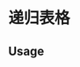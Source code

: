 # 递归表格

## Usage



<code-view title="基本用法" description="基本treetable用法">
    <div style="overflow:hidden;width:100%">
        <ClientOnly>
            <q-tree-table :header="header" :treeData="data.dataTree">
                <!-- <template #header="scope">{{ scope.hKey }}</template> -->
                <!-- scope: {cell, parent, index, headerKey, cIndex}  cell当前单元格数据，parent:父级单元格数据，index行下标, headerKey当前单元格对应的表格头字段, cIndex当前单元格在父单元格children的下标-->
                <template #default="{ headerKey, cell, parent, index }">
                    <div v-if="(headerKey == 'title2' || headerKey == 'title3' || headerKey == 'title7') && index === 0">
                        <a-input :value="cell.data[key]"></a-input>
                        <button @click="add({ headerKey, cell, parent, index })">添加</button>
                    </div>
                    <span v-else><a-input :value="cell.data[key]"></a-input></span>
                </template>
            </q-tree-table>
        </ClientOnly>
    </div>
    <template #codeText>
        <highlight-code :code="code"/>
    </template>
</code-view>

<script setup>
    import {reactive} from 'vue'
    import {QTreeTable} from '@wuefront/vue3-pc-ui'
    const tags = ['title1', 'title2', 'title3', 'title7']

    const header = {
        title1: '标题1',
        title2: '标题2',
        title3: '标题3',
        title7: {
            title7: '标题7',
            data: '配置'
        }
    };

    const dataTree = [
        {
            key: 'title1', // direct_type
            data: { // 
            }, 
            config: { 
            },
            title1: '122323',
            children: [
                {
                    data: { // 
                    }, 
                    config: { 
                    },
                    key: 'title2', // direct_type
                    children: [{

                        key: 'title3', // direct_type
                        data: {},
                        config: {}, 
                        children: [{
                            key: 'title7', // direct_type
                            data: {},
                            config: {},
                            sub_key: ['title7', 'data'], // 最后 一层,
                        }]
                    }]
                }
            ]
        }
    ];


// 表格的dateTree数据要是一个响应式数据
    const data = reactive({
        dataTree
    })

    // 点击添加按钮
    const add = ({cell, parent, index}) => {
        const _index = tags.indexOf(cell.key || '');
        let _obj= {};
        let _p = {};
        for (let i = _index; i < tags.length; i++) {
            const _o = {
                key: tags[i],
                config: {},
                data: {}
            };
            _o[_o.key] = {};
            if (typeof header[_o.key] === 'object') {
                _o.sub_key = Object.keys(header[_o.key]);
                _o.sub_key.forEach((_k) => {
                    _o[_k] = {};
                });
            }
            if (i !== tags.length - 1) {
                _o.children = [];
            }
            if (cell.level && i === cell.level - 1) {
                _p = _o;
            } else {
                _obj.children && _obj.children.push(_o);
            }
            _obj = _o;
        }
        if (_index === 0) {
            data.dataTree.push(_p);
        } else {
            parent.children && parent.children.push(_p);
        }
        console.log(data.dataTree)
    }
    const code = `
    <q-tree-table :header="header" :treeData="data.dataTree">
            <!-- <template #header="scope">{{ scope.hKey }}</template> -->
            <!-- scope: {cell, parent, index, headerKey, cIndex}  cell当前单元格数据，parent:父级单元格数据，index行下标, headerKey当前单元格对应的表格头字段, cIndex当前单元格在父单元格children的下标-->
            <template #default="{ headerKey, cell, parent, index }">
                <Input v-model:value="cell.data[key]"></Input>
            </template>
        </q-tree-table>
        
        <script setup>

        import {QTreeTable} from '@wuefront/vue3-pc-ui';
        import {reactive} from 'vue'
             const header = {
                title1: '标题1',
                title2: '标题2',
                title3: '标题3',
                title7: {
                    title7: '标题7',
                    data: '配置'
                }
            };

            const dataTree = [
                {
                    key: 'title1', // direct_type
                    data: { // 
                    }, 
                    config: { 
                    },
                    title1: '122323',
                    children: [
                        {
                            data: { // 
                            }, 
                            config: { 
                            },
                            key: 'title2', // direct_type
                            children: [{

                                key: 'title3', // direct_type
                                data: {},
                                config: {}, 
                                children: [{
                                    key: 'title7', // direct_type
                                    data: {},
                                    config: {},
                                    sub_key: ['title7', 'data'], // 最后 一层,
                                }]
                            }]
                        }
                    ]
                }
            ];
        \<\/\script>`

</script>